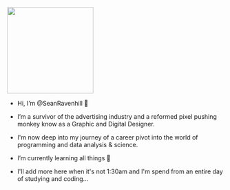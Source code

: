 <img src="https://media.giphy.com/media/h408T6Y5GfmXBKW62l/giphy.gif" width="200" height="200" />

- Hi, I’m @SeanRavenhill 👋 

- I’m a survivor of the advertising industry and a reformed pixel pushing monkey know as a Graphic and Digital Designer.

- I'm now deep into my journey of a career pivot into the world of programming and data analysis & science. 

- I’m currently learning all things 🐍

- I'll add more here when it's not 1:30am and I'm spend from an entire day of studying and coding...

